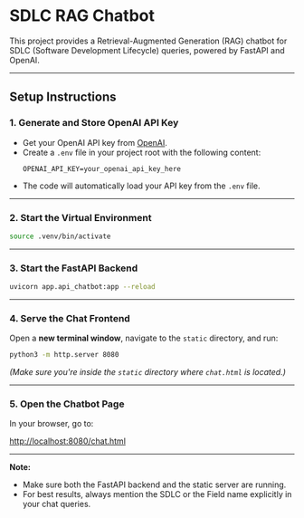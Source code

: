 # SDLC RAG Chatbot

This project provides a Retrieval-Augmented Generation (RAG) chatbot for SDLC (Software Development Lifecycle) queries, powered by FastAPI and OpenAI.

---

## Setup Instructions

### 1. Generate and Store OpenAI API Key

- Get your OpenAI API key from [OpenAI](https://platform.openai.com/).
- Create a `.env` file in your project root with the following content:
  ```
  OPENAI_API_KEY=your_openai_api_key_here
  ```
- The code will automatically load your API key from the `.env` file.

---

### 2. Start the Virtual Environment

```bash
source .venv/bin/activate
```

---

### 3. Start the FastAPI Backend

```bash
uvicorn app.api_chatbot:app --reload
```

---

### 4. Serve the Chat Frontend

Open a **new terminal window**, navigate to the `static` directory, and run:

```bash
python3 -m http.server 8080
```

_(Make sure you're inside the `static` directory where `chat.html` is located.)_

---

### 5. Open the Chatbot Page

In your browser, go to:

[http://localhost:8080/chat.html](http://localhost:8080/chat.html)

---

**Note:**

- Make sure both the FastAPI backend and the static server are running.
- For best results, always mention the SDLC or the Field name explicitly in your chat queries.
